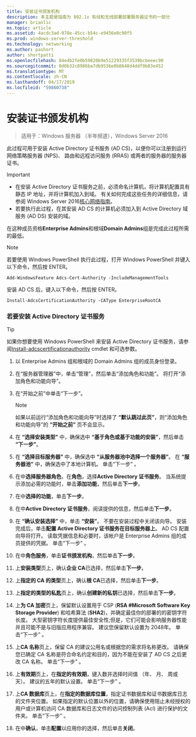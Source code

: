 ```yaml
---
title: 安装证书颁发机构
description: 本主题是指南为 802.1x 有线和无线部署部署服务器证书的一部分
manager: brianlic
ms.topic: article
ms.assetid: 4acdc3ad-078e-45cc-b54c-e9456e0c90f5
ms.prod: windows-server-threshold
ms.technology: networking
ms.author: pashort
author: shortpatti
ms.openlocfilehash: 84e4b2fe0b59820b9e51229335f3539bcbeeec90
ms.sourcegitcommit: 0d0b32c8986ba7db9536e0b8648d4ddf9b03e452
ms.translationtype: MT
ms.contentlocale: zh-CN
ms.lasthandoff: 04/17/2019
ms.locfileid: "59860738"
---
```

# <a name="install-the-certification-authority"></a>安装证书颁发机构

>适用于：Windows 服务器 （半年频道），Windows Server 2016

此过程可用于安装 Active Directory 证书服务 (AD CS)，以便你可以注册到运行网络策略服务器 (NPS)、 路由和远程访问服务 (RRAS) 或两者的服务器的服务器证书。  
  
> [!IMPORTANT]  
> -   在安装 Active Directory 证书服务之前，必须命名计算机，将计算机配置具有静态 IP 地址，并将计算机加入到域。 有关如何完成这些任务的详细信息，请参阅 Windows Server 2016[核心网络指南](https://technet.microsoft.com/windows-server-docs/networking/core-network-guide/core-network-guide)。  
> -   若要执行此过程，在其安装 AD CS 的计算机必须加入到 Active Directory 域服务 (AD DS) 安装的域。  
  
在这种成员资格**Enterprise Admins**和根域**Domain Admins**组是完成此过程所需的最低。  
  
> [!NOTE]  
> 若要使用 Windows PowerShell 执行此过程，打开 Windows PowerShell 并键入以下命令，然后按 ENTER。   
>   
> `Add-WindowsFeature Adcs-Cert-Authority -IncludeManagementTools`  
>   
> 安装 AD CS 后，键入以下命令，然后按 ENTER。  
>   
> `Install-AdcsCertificationAuthority -CAType EnterpriseRootCA`  
  
### <a name="to-install-active-directory-certificate-services"></a>若要安装 Active Directory 证书服务  

>[!TIP]
>如果你想要使用 Windows PowerShell 来安装 Active Directory 证书服务，请参阅[Install-adcscertificationauthority](https://docs.microsoft.com/powershell/module/adcsdeployment/install-adcscertificationauthority?view=win10-ps) cmdlet 和可选参数。
  
1.  以 Enterprise Admins 组和根域的 Domain Admins 组的成员身份登录。  
  
2.  在“服务器管理器”中，单击“管理”，然后单击“添加角色和功能”。 将打开“添加角色和功能向导”。  
  
3.  在“开始之前”中单击“下一步”。  
  
    > [!NOTE]  
    > 如果以前运行“添加角色和功能向导”时选择了 **“默认跳过此页”**，则“添加角色和功能向导”的 **“开始之前”** 页不会显示。  
  
4.  在 **“选择安装类型”** 中，确保选中 **“基于角色或基于功能的安装”**，然后单击 **“下一步”**。  
  
5.  在 **“选择目标服务器”** 中，确保选中 **“从服务器池中选择一个服务器”**。 在 **“服务器池”** 中，确保选中了本地计算机。 单击“下一步” 。  
  
6.  在中**选择服务器角色**，在**角色**，选择**Active Directory 证书服务**。 当系统提示添加必需的功能时，单击**添加功能**，然后单击**下一步**。  
  
7.  在中**选择的功能**，单击**下一步**。  
  
8.  在中**Active Directory 证书服务**，阅读提供的信息，然后单击**下一步**。  
  
9. 在 **“确认安装选择”** 中，单击 **“安装”**。 不要在安装过程中关闭该向导。 安装完成后，单击**配置 Active Directory 证书服务在目标服务器上**。 AD CS 配置向导将打开。 读取凭据信息和必要时，该帐户是 Enterprise Admins 组的成员提供的凭据。 单击“下一步” 。  
  
10. 在中**角色服务**，单击**证书颁发机构**，然后单击**下一步**。  
  
11. 上**安装类型**页上，确认**企业 CA**已选择，然后单击**下一步**。  
  
12. 上**指定的 CA 的类型**页上，确认**根 CA**已选择，然后单击**下一步**。  
  
13. 上**指定的类型的私匙**页上，确认**创建新的私钥**已选择，然后单击**下一步**。  
  
14. 上**为 CA 加密**页上，保留默认设置用于 CSP (**RSA #Microsoft Software Key Storage Provider**) 和哈希算法 (**SHA2**)，并确定最佳你的部署的的密钥字符长度。 大型密钥字符长度提供最佳安全性;但是，它们可能会影响服务器性能并且可能不是与旧版应用程序兼容。 建议您保留默认设置为 2048年。 单击“下一步” 。  
  
15. 上**CA 名称**页上，保留 CA 的建议公用名或根据您的需求将名称更改。 请确保您已确定 CA 名称是符合命名约定和目的，因为不能在安装了 AD CS 之后更改 CA 名称。 单击“下一步” 。  
  
16. 上**有效期**页上，在**指定的有效期**，键入数并选择时间值 （年、 月、 周或天）。 建议的五年的默认设置。 单击“下一步” 。  
  
17. 上**CA 数据库**页上，在**指定的数据库位置**，指定证书数据库和证书数据库日志的文件夹位置。 如果指定的默认位置以外的位置，请确保使用阻止未经授权的用户或计算机访问 CA 数据库和日志文件的访问控制列表 (Acl) 进行保护的文件夹。 单击“下一步” 。  
  
18. 在中**确认**，单击**配置**以应用你的选择，然后单击**关闭**。  
  


